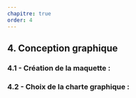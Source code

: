 ```yaml
---
chapitre: true
order: 4
---
```


## 4. Conception graphique

### 4.1 - Création de la maquette :
### 4.2 - Choix de la charte graphique :
